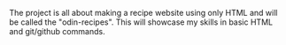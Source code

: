 The project is all about making a recipe website using only HTML and will
be called the "odin-recipes".
This will showcase my skills in basic HTML and git/github commands.
